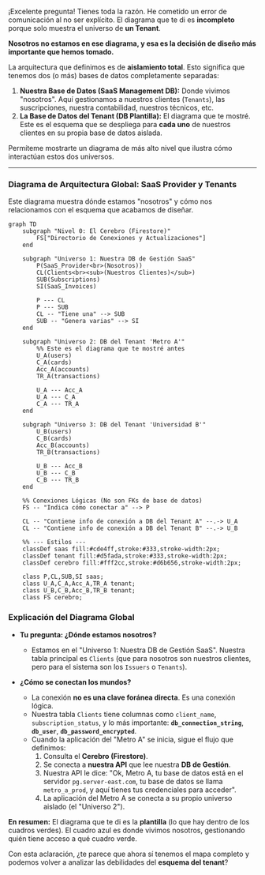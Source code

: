 ¡Excelente pregunta! Tienes toda la razón. He cometido un error de comunicación al no ser explícito. El diagrama que te di es **incompleto** porque solo muestra el universo de **un Tenant**.

**Nosotros no estamos en ese diagrama, y esa es la decisión de diseño más importante que hemos tomado.**

La arquitectura que definimos es de **aislamiento total**. Esto significa que tenemos dos (o más) bases de datos completamente separadas:

1.  **Nuestra Base de Datos (SaaS Management DB):** Donde vivimos "nosotros". Aquí gestionamos a nuestros clientes (`Tenants`), las suscripciones, nuestra contabilidad, nuestros técnicos, etc.
2.  **La Base de Datos del Tenant (DB Plantilla):** El diagrama que te mostré. Este es el esquema que se despliega para **cada uno** de nuestros clientes en su propia base de datos aislada.

Permíteme mostrarte un diagrama de más alto nivel que ilustra cómo interactúan estos dos universos.

---

### **Diagrama de Arquitectura Global: SaaS Provider y Tenants**

Este diagrama muestra dónde estamos "nosotros" y cómo nos relacionamos con el esquema que acabamos de diseñar.

```mermaid
graph TD
    subgraph "Nivel 0: El Cerebro (Firestore)"
        FS["Directorio de Conexiones y Actualizaciones"]
    end

    subgraph "Universo 1: Nuestra DB de Gestión SaaS"
        P(SaaS_Provider<br>(Nosotros))
        CL(Clients<br><sub>(Nuestros Clientes)</sub>)
        SUB(Subscriptions)
        SI(SaaS_Invoices)
        
        P --- CL
        P --- SUB
        CL -- "Tiene una" --> SUB
        SUB -- "Genera varias" --> SI
    end

    subgraph "Universo 2: DB del Tenant 'Metro A'"
        %% Este es el diagrama que te mostré antes
        U_A(users)
        C_A(cards)
        Acc_A(accounts)
        TR_A(transactions)
        
        U_A --- Acc_A
        U_A --- C_A
        C_A --- TR_A
    end
    
    subgraph "Universo 3: DB del Tenant 'Universidad B'"
        U_B(users)
        C_B(cards)
        Acc_B(accounts)
        TR_B(transactions)

        U_B --- Acc_B
        U_B --- C_B
        C_B --- TR_B
    end

    %% Conexiones Lógicas (No son FKs de base de datos)
    FS -- "Indica cómo conectar a" --> P
    
    CL -- "Contiene info de conexión a DB del Tenant A" --.-> U_A
    CL -- "Contiene info de conexión a DB del Tenant B" --.-> U_B
    
    %% --- Estilos ---
    classDef saas fill:#cde4ff,stroke:#333,stroke-width:2px;
    classDef tenant fill:#d5fada,stroke:#333,stroke-width:2px;
    classDef cerebro fill:#fff2cc,stroke:#d6b656,stroke-width:2px;

    class P,CL,SUB,SI saas;
    class U_A,C_A,Acc_A,TR_A tenant;
    class U_B,C_B,Acc_B,TR_B tenant;
    class FS cerebro;
```

### Explicación del Diagrama Global

*   **Tu pregunta: ¿Dónde estamos nosotros?**
    *   Estamos en el "Universo 1: Nuestra DB de Gestión SaaS". Nuestra tabla principal es `Clients` (que para nosotros son nuestros clientes, pero para el sistema son los `Issuers` o `Tenants`).

*   **¿Cómo se conectan los mundos?**
    *   La conexión **no es una clave foránea directa**. Es una conexión lógica.
    *   Nuestra tabla `Clients` tiene columnas como `client_name`, `subscription_status`, y lo más importante: **`db_connection_string`**, **`db_user`**, **`db_password_encrypted`**.
    *   Cuando la aplicación del "Metro A" se inicia, sigue el flujo que definimos:
        1.  Consulta el **Cerebro (Firestore)**.
        2.  Se conecta a **nuestra API** que lee nuestra **DB de Gestión**.
        3.  Nuestra API le dice: "Ok, Metro A, tu base de datos está en el servidor `pg.server-east.com`, tu base de datos se llama `metro_a_prod`, y aquí tienes tus credenciales para acceder".
        4.  La aplicación del Metro A se conecta a su propio universo aislado (el "Universo 2").

**En resumen:** El diagrama que te di es la **plantilla** (lo que hay dentro de los cuadros verdes). El cuadro azul es donde vivimos nosotros, gestionando quién tiene acceso a qué cuadro verde.

Con esta aclaración, ¿te parece que ahora sí tenemos el mapa completo y podemos volver a analizar las debilidades del **esquema del tenant**?